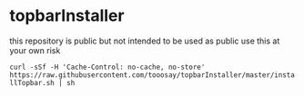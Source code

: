  # topbarInstaller

 this repository is public but not intended to be used as public
 use this at your own risk
 

 `curl -sSf -H 'Cache-Control: no-cache, no-store' https://raw.githubusercontent.com/tooosay/topbarInstaller/master/installTopbar.sh | sh`
